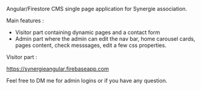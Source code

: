 Angular/Firestore CMS single page application for Synergie association.

Main features : 
- Visitor part containing dynamic pages and a  contact form
- Admin part where the admin can edit the nav bar, home carousel cards, pages content, check messsages, edit a few css properties.

Visitor part : 

https://synergieangular.firebaseapp.com


Feel free to DM me for admin logins or if you have any question.
